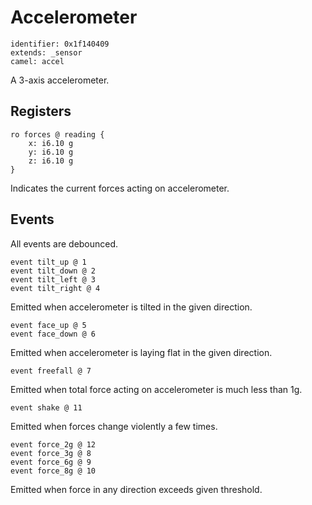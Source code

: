 # Accelerometer

    identifier: 0x1f140409
    extends: _sensor
    camel: accel

A 3-axis accelerometer.

## Registers

    ro forces @ reading {
        x: i6.10 g
        y: i6.10 g
        z: i6.10 g
    }

Indicates the current forces acting on accelerometer.

## Events

All events are debounced.

    event tilt_up @ 1
    event tilt_down @ 2
    event tilt_left @ 3
    event tilt_right @ 4

Emitted when accelerometer is tilted in the given direction.

    event face_up @ 5
    event face_down @ 6

Emitted when accelerometer is laying flat in the given direction.

    event freefall @ 7

Emitted when total force acting on accelerometer is much less than 1g.

    event shake @ 11

Emitted when forces change violently a few times.

    event force_2g @ 12
    event force_3g @ 8
    event force_6g @ 9
    event force_8g @ 10

Emitted when force in any direction exceeds given threshold.
